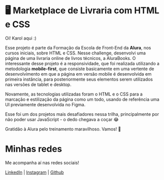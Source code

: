 # 🖥️ Marketplace de Livraria com HTML e CSS

Oi! Karol aqui :)

Esse projeto é parte da Formação da Escola de Front-End da **Alura**, nos cursos iniciais, sobre HTML e CSS. Nesse challenge, desenvolvi uma página de uma livraria online de livros técnicos, a AluraBooks. O interessante desse projeto é a responsividade, que foi realizada utilizando a metodologia **mobile-first**, que consiste basicamente em uma vertente de desenvolvimento em que a página em versão mobile é desenvolvida em primeira instância, para posteriormente seus elementos serem utilizados nas versões de tablet e desktop.

Novamente, as tecnologias utilizadas foram o HTML e o CSS para a marcação e estilização da página como um todo, usando de referência uma UI previamente desenvolvida no Figma.

Esse foi um dos projetos mais desafiadores nessa trilha, principalmente por não poder usar JavaScript - o dedo chegava a coçar 😂 

Gratidão à Alura pelo treinamento maravilhoso. Vamos! 🚀

# Minhas redes

Me acompanha aí nas redes sociais!

[LinkedIn](https://www.linkedin.com/in/karolwojtyla/) | [Instagram](https://instagram.com/karolwojtyla.dev) | [Github](https://github.com/kwojtyla)